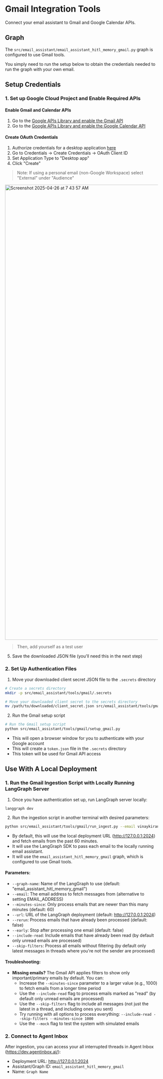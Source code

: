 # Gmail Integration Tools

Connect your email assistant to Gmail and Google Calendar APIs.

## Graph

The `src/email_assistant/email_assistant_hitl_memory_gmail.py` graph is configured to use Gmail tools.
  
You simply need to run the setup below to obtain the credentials needed to run the graph with your own email.

## Setup Credentials

### 1. Set up Google Cloud Project and Enable Required APIs

#### Enable Gmail and Calendar APIs

1. Go to the [Google APIs Library and enable the Gmail API](https://developers.google.com/workspace/gmail/api/quickstart/python#enable_the_api)
2. Go to the [Google APIs Library and enable the Google Calendar API](https://developers.google.com/workspace/calendar/api/quickstart/python#enable_the_api)

#### Create OAuth Credentials

1. Authorize credentials for a desktop application [here](https://developers.google.com/workspace/gmail/api/quickstart/python#authorize_credentials_for_a_desktop_application)
2. Go to Credentials → Create Credentials → OAuth Client ID
3. Set Application Type to "Desktop app"
4. Click "Create"

> Note: If using a personal email (non-Google Workspace) select "External" under "Audience"

<img width="1496" alt="Screenshot 2025-04-26 at 7 43 57 AM" src="https://github.com/user-attachments/assets/718da39e-9b10-4a2a-905c-eda87c1c1126" />

> Then, add yourself as a test user
 
5. Save the downloaded JSON file (you'll need this in the next step)

### 2. Set Up Authentication Files

1. Move your downloaded client secret JSON file to the `.secrets` directory

```bash
# Create a secrets directory
mkdir -p src/email_assistant/tools/gmail/.secrets

# Move your downloaded client secret to the secrets directory
mv /path/to/downloaded/client_secret.json src/email_assistant/tools/gmail/.secrets/secrets.json
```

2. Run the Gmail setup script

```bash
# Run the Gmail setup script
python src/email_assistant/tools/gmail/setup_gmail.py
```

-  This will open a browser window for you to authenticate with your Google account
-  This will create a `token.json` file in the `.secrets` directory
-  This token will be used for Gmail API access

## Use With A Local Deployment

### 1. Run the Gmail Ingestion Script with Locally Running LangGraph Server

1. Once you have authentication set up, run LangGraph server locally:

```
langgraph dev
```

2. Run the ingestion script in another terminal with desired parameters:

```bash
python src/email_assistant/tools/gmail/run_ingest.py --email vinaykiranreddychinnakondu@gmail.com --minutes-since 60
```

- By default, this will use the local deployment URL (http://127.0.0.1:2024) and fetch emails from the past 60 minutes.
- It will use the LangGraph SDK to pass each email to the locally running email assistant.
- It will use the `email_assistant_hitl_memory_gmail` graph, which is configured to use Gmail tools.

#### Parameters:

- `--graph-name`: Name of the LangGraph to use (default: "email_assistant_hitl_memory_gmail")
- `--email`: The email address to fetch messages from (alternative to setting EMAIL_ADDRESS)
- `--minutes-since`: Only process emails that are newer than this many minutes (default: 60)
- `--url`: URL of the LangGraph deployment (default: http://127.0.0.1:2024)
- `--rerun`: Process emails that have already been processed (default: false)
- `--early`: Stop after processing one email (default: false)
- `--include-read`: Include emails that have already been read (by default only unread emails are processed)
- `--skip-filters`: Process all emails without filtering (by default only latest messages in threads where you're not the sender are processed)

#### Troubleshooting:

- **Missing emails?** The Gmail API applies filters to show only important/primary emails by default. You can:
  - Increase the `--minutes-since` parameter to a larger value (e.g., 1000) to fetch emails from a longer time period
  - Use the `--include-read` flag to process emails marked as "read" (by default only unread emails are processed)
  - Use the `--skip-filters` flag to include all messages (not just the latest in a thread, and including ones you sent)
  - Try running with all options to process everything: `--include-read --skip-filters --minutes-since 1000`
  - Use the `--mock` flag to test the system with simulated emails

### 2. Connect to Agent Inbox

After ingestion, you can access your all interrupted threads in Agent Inbox (https://dev.agentinbox.ai/):
* Deployment URL: http://127.0.0.1:2024
* Assistant/Graph ID: `email_assistant_hitl_memory_gmail`
* Name: `Graph Name`
